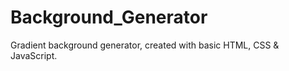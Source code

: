 # Background_Generator
Gradient background generator, created with basic HTML, CSS &amp; JavaScript.
